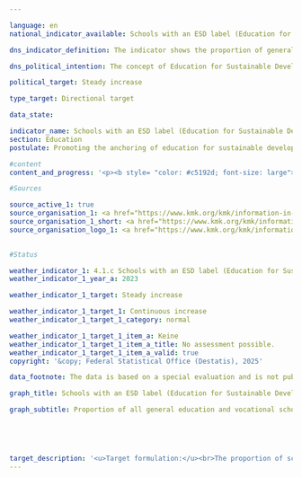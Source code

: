 ```yaml
---

language: en        
national_indicator_available: Schools with an ESD label (Education for Sustainable Development)        

dns_indicator_definition: The indicator shows the proportion of general education and vocational schools (in %) that have at least one certification in the area of Education for Sustainable Development (from a set of ESD labels defined by the Länder Ministries of Education and Cultural Affairs). The ESD labels are intended to characterise a school's special commitment to anchoring Education for Sustainable Development (ESD) in lessons and school development.        

dns_political_intention: The concept of Education for Sustainable Development (ESD) aims to enable pupils to actively shape an ecologically compatible, economically efficient and socially just environment, taking into account global aspects, basic democratic principles and cultural diversity.        

political_target: Steady increase        

type_target: Directional target        

data_state:         

indicator_name: Schools with an ESD label (Education for Sustainable Development)        
section: Education        
postulate: Promoting the anchoring of education for sustainable development in the education system        

#content         
content_and_progress: '<p><b style= "color: #c5192d; font-size: large">4.1.c Schools with an ESD label (Education for Sustainable Development)</b><br><br>Schools that incorporate sustainable principles into their teaching and school development can certify their commitment through various ESD (Education for Sustainable Development) labels. The indicator <i>Schools with a ESD Label</i>, introduced by the Federal Ministry of Education and Research (BMBF) and the Standing Conference of the Ministers of Education and Cultural Affairs of the Länder (KMK), records the proportion of schools awarded specific ESD labels. The first survey of this indicator was conducted between July and November 2024. It considered 27&nbsp;different ESD labels, seven of which are awarded nationwide and 20&nbsp;only in individual Länder. The labels were selected based on established criteria intended to reflect the integration of ESD into school and teaching development.<br><br>The results of the survey for the 2023/2024&nbsp;school year show that 3,556&nbsp;out of a total of 29,988&nbsp;public and private general and vocational schools in Germany hold a ESD label, corresponding to approximately 11.9% of all schools. Schools with multiple ESD certifications are only counted once as ESD-certified schools. The next survey is planned for the 2025/2026&nbsp;school year.<br><br>The criteria for inclusion and the pre-selection of ESD labels were developed by a working group comprising representatives from the federal government, the Länder, and academia. To be recognised as a ESD label, each label must meet specific requirements designed to ensure that ESD is embedded in teaching beyond basic curriculum requirements and is considered part of a holistic whole-school approach to development. Nationwide recognised ESD labels include, among others: the Club of Rome Schools label, Fairtrade Schools, Naturpark-Schule (Nature Park School), Schools for Earth, Umweltschule in Europa&nbsp;–&nbsp;Internationale Nachhaltigkeitsschule (Eco-Schools in Europe&nbsp;–&nbsp;International Sustainability School), UNESCO Associated Schools, and the <i>Verbraucherschule (Gold)</i> (Consumer School &#8209; Gold) label. Changes to the recognised labels, both in terms of their content requirements and the number of labels considered overall, will, despite the set selection criteria, affect the indicator’s informative value over time.<br><br>The qualitative significance of the indicator is limited due to the heterogeneous structure of the label system, as the various labels have different award criteria and therefore do not guarantee a uniform level of ESD integration. Furthermore, the indicator does not provide direct information about the success of Education for Sustainable Development or the actual knowledge imparted. Therefore, the number of certified schools alone cannot be used to infer the quality of ESD implementation. Likewise, this indicator does not allow any conclusions to be drawn about the proportion of pupils attending ESD-certified schools.<br><br>The politically set goal of increasing the share of schools with a ESD label (Education for Sustainable Development) cannot currently be assessed, as no longitudinal data are yet available.</p>'                

#Sources        

source_active_1: true
source_organisation_1: <a href="https://www.kmk.org/kmk/information-in-english.html" target="_blank" onclick="return confirm_alert('the Ministries of Education and Cultural Affairs of the federal states in cooperation with the Hessian State Statistical Office', 'En')">Ministries of Education and Cultural Affairs of the federal states in cooperation with the Hessian State Statistical Office</a>
source_organisation_1_short: <a href="https://www.kmk.org/kmk/information-in-english.html" target="_blank" onclick="return confirm_alert('the Ministries of Education and Cultural Affairs of the federal states in cooperation with the Hessian State Statistical Office', 'En')">Ministries of Education and Cultural Affairs of the federal states in cooperation with the Hessian State Statistical Office</a>
source_organisation_logo_1: <a href="https://www.kmk.org/kmk/information-in-english.html" target="_blank" onclick="return confirm_alert('the Ministries of Education and Cultural Affairs of the federal states in cooperation with the Hessian State Statistical Office', 'En')"><img src="https://dns-indikatoren.de/public/OrgImgEn/kmk.png" alt="Ministries of Education and Cultural Affairs of the federal states in cooperation with the Hessian State Statistical Office" title=" Click here to visit the homepage of the organizationMinistries of Education and Cultural Affairs of the federal states in cooperation with the Hessian State Statistical Office" style="height:60px; width:148px; border:transparent"/></a>
        

#Status        

weather_indicator_1: 4.1.c Schools with an ESD label (Education for Sustainable Development)
weather_indicator_1_year_a: 2023

weather_indicator_1_target: Steady increase

weather_indicator_1_target_1: Continuous increase
weather_indicator_1_target_1_category: normal

weather_indicator_1_target_1_item_a: Keine
weather_indicator_1_target_1_item_a_title: No assessment possible.
weather_indicator_1_target_1_item_a_valid: true        
copyright: '&copy; Federal Statistical Office (Destatis), 2025'        

data_footnote: The data is based on a special evaluation and is not publicly available.        

graph_title: Schools with an ESD label (Education for Sustainable Development)        

graph_subtitle: Proportion of all general education and vocational schools        

        

                        

target_description: '<u>Target formulation:</u><br>The proportion of schools with the ESD label (Education for Sustainable Development) should be increased.<br><br><u>Assessment:</u><br>An assessment of indicator 4.1.c is not possible. Too few data points.<br><br>'        
---
```


